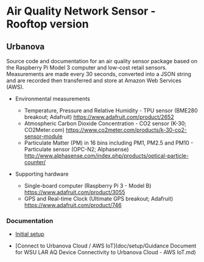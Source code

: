 # Air Quality Network Sensor - Rooftop version

## Urbanova

Source code and documentation for an air quality sensor package based on the Raspberry Pi Model 3 computer and low-cost retail sensors. Measurements are made every 30 
seconds, converted into a JSON string and are recorded then transferred and store at Amazon Web Services (AWS).

* Environmental measurements
	* Temperature, Pressure and Relative Humidity - TPU sensor (BME280 breakout; Adafruit)
    <https://www.adafruit.com/product/2652>
	* Atmospheric Carbon Dioxide Concentration - CO2 sensor (K-30; CO2Meter.com)
    <https://www.co2meter.com/products/k-30-co2-sensor-module>
	* Particulate Matter (PM) in 16 bins including PM1, PM2.5 and PM10 - Particulate sensor (OPC-N2; Alphasense)
    <http://www.alphasense.com/index.php/products/optical-particle-counter/>

* Supporting hardware
	* Single-board computer (Raspberry Pi 3 - Model B)
    <https://www.adafruit.com/product/3055>
	* GPS and Real-time Clock (Ultimate GPS breakout; Adafruit)
    <https://www.adafruit.com/product/746>


### Documentation

* [Initial setup](doc/install/)

* [Connect to Urbanova Cloud / AWS IoT](doc/setup/Guidance Document for WSU LAR AQ Device Connectivity to Urbanova Cloud - AWS IoT.md)
